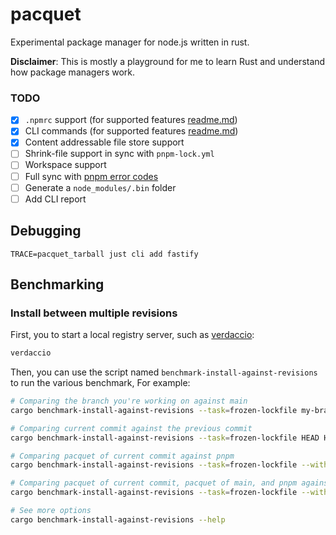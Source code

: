 # pacquet

Experimental package manager for node.js written in rust.

**Disclaimer**: This is mostly a playground for me to learn Rust and understand how package managers work.

### TODO

- [x] `.npmrc` support (for supported features [readme.md](./crates/npmrc/README.md))
- [x] CLI commands (for supported features [readme.md](./crates/cli/README.md))
- [x] Content addressable file store support
- [ ] Shrink-file support in sync with `pnpm-lock.yml`
- [ ] Workspace support
- [ ] Full sync with [pnpm error codes](https://pnpm.io/errors)
- [ ] Generate a `node_modules/.bin` folder
- [ ] Add CLI report

## Debugging

```shell
TRACE=pacquet_tarball just cli add fastify
```

## Benchmarking

### Install between multiple revisions

First, you to start a local registry server, such as [verdaccio](https://verdaccio.org/):

```sh
verdaccio
```

Then, you can use the script named `benchmark-install-against-revisions` to run the various benchmark, For example:

```sh
# Comparing the branch you're working on against main
cargo benchmark-install-against-revisions --task=frozen-lockfile my-branch main
```

```sh
# Comparing current commit against the previous commit
cargo benchmark-install-against-revisions --task=frozen-lockfile HEAD HEAD~
```

```sh
# Comparing pacquet of current commit against pnpm
cargo benchmark-install-against-revisions --task=frozen-lockfile --with-pnpm HEAD
```

```sh
# Comparing pacquet of current commit, pacquet of main, and pnpm against each other
cargo benchmark-install-against-revisions --task=frozen-lockfile --with-pnpm HEAD main
```

```sh
# See more options
cargo benchmark-install-against-revisions --help
```
